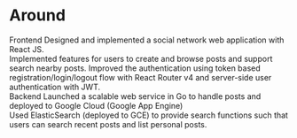 # Around
Frontend 
  Designed and implemented a social network web application with React JS.  
  Implemented features for users to create and browse posts and support search nearby posts. 
  Improved the authentication using token based registration/login/logout flow with React Router v4 and server-side user authentication with JWT.  
Backend 
  Launched a scalable web service in Go to handle posts and deployed to Google Cloud (Google App Engine)  
  Used ElasticSearch (deployed to GCE) to provide search functions such that users can search recent posts and list personal posts.
